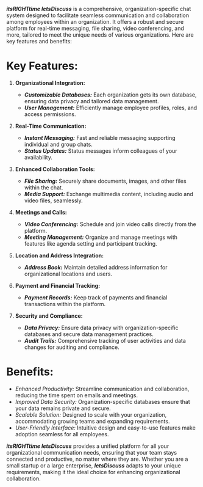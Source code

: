 **_itsRIGHTtime letsDiscuss_** is a comprehensive, organization-specific chat system designed to facilitate seamless communication and collaboration among employees within an organization. It offers a robust and secure platform for real-time messaging, file sharing, video conferencing, and more, tailored to meet the unique needs of various organizations. Here are key features and benefits:

# Key Features:

1. **Organizational Integration:**

   - _**Customizable Databases:**_ Each organization gets its own database, ensuring data privacy and tailored data management.
   - _**User Management:**_ Efficiently manage employee profiles, roles, and access permissions.

2. **Real-Time Communication:**

   - _**Instant Messaging:**_ Fast and reliable messaging supporting individual and group chats.
   - _**Status Updates:**_ Status messages inform colleagues of your availability.

3. **Enhanced Collaboration Tools:**

   - **_File Sharing:_** Securely share documents, images, and other files within the chat.
   - _**Media Support:**_ Exchange multimedia content, including audio and video files, seamlessly.

4. **Meetings and Calls:**

   - _**Video Conferencing:**_ Schedule and join video calls directly from the platform.
   - _**Meeting Management:**_ Organize and manage meetings with features like agenda setting and participant tracking.

5. **Location and Address Integration:**

   - _**Address Book:**_ Maintain detailed address information for organizational locations and users.

6. **Payment and Financial Tracking:**

   - _**Payment Records:**_ Keep track of payments and financial transactions within the platform.

7. **Security and Compliance:**

   - _**Data Privacy:**_ Ensure data privacy with organization-specific databases and secure data management practices.
   - **_Audit Trails:_** Comprehensive tracking of user activities and data changes for auditing and compliance.

# Benefits:

- _Enhanced Productivity:_ Streamline communication and collaboration, reducing the time spent on emails and meetings.
- _Improved Data Security:_ Organization-specific databases ensure that your data remains private and secure.
- _Scalable Solution:_ Designed to scale with your organization, accommodating growing teams and expanding requirements.
- _User-Friendly Interface:_ Intuitive design and easy-to-use features make adoption seamless for all employees.

**_itsRIGHTtime letsDiscuss_** provides a unified platform for all your organizational communication needs, ensuring that your team stays connected and productive, no matter where they are. Whether you are a small startup or a large enterprise, **_letsDiscuss_** adapts to your unique requirements, making it the ideal choice for enhancing organizational collaboration.
